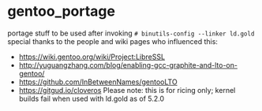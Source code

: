 # gentoo_portage
portage stuff
to be used after invoking `# binutils-config --linker ld.gold`
special thanks to the people and wiki pages who influenced this:
 - https://wiki.gentoo.org/wiki/Project:LibreSSL
 - http://yuguangzhang.com/blog/enabling-gcc-graphite-and-lto-on-gentoo/
 - https://github.com/InBetweenNames/gentooLTO
 - https://gitgud.io/cloveros
Please note: this is for ricing only; kernel builds fail when used with ld.gold as of 5.2.0

